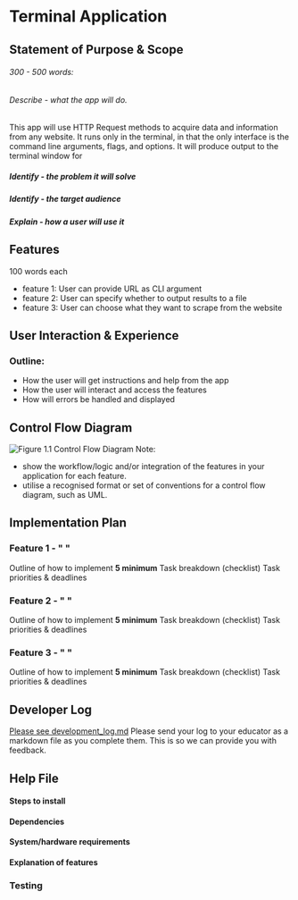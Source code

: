 # Terminal Application
## Statement of Purpose & Scope
###### 300 - 500 words:
###### Describe - what the app will do.
This app will use HTTP Request methods to acquire data and information from any website. It runs only in the terminal, in that the only interface is the command line arguments, flags, and options. It will produce output to the terminal window for 
##### Identify - the problem it will solve

##### Identify - the target audience
##### Explain - how a user will use it
## Features
100 words each
- feature 1: User can provide URL as CLI argument
- feature 2: User can specify whether to output results to a file
- feature 3: User can choose what they want to scrape from the website
## User Interaction & Experience
### Outline:
- How the user will get instructions and help from the app
- How the user will interact and access the features
- How will errors be handled and displayed
## Control Flow Diagram
![Figure 1.1 Control Flow Diagram](diagram.png)
Note:
- show the workflow/logic and/or integration of the features in your application for each feature.  
- utilise a recognised format or set of conventions for a control flow diagram, such as UML.
## Implementation Plan
### Feature 1 - " "
Outline of how to implement
**5 minimum** Task breakdown (checklist)
Task priorities & deadlines
### Feature 2 - " "
Outline of how to implement
**5 minimum** Task breakdown (checklist)
Task priorities & deadlines
### Feature 3 - " "
Outline of how to implement
**5 minimum** Task breakdown (checklist)
Task priorities & deadlines
## Developer Log
[Please see development_log.md](src/development_log.md)
Please send your log to your educator as a markdown file as you complete them. This is so we can provide you with feedback.
## Help File
#### Steps to install
#### Dependencies
#### System/hardware requirements
#### Explanation of features
### Testing

<!--stackedit_data:
eyJoaXN0b3J5IjpbNDU5MTc4MTM1LDE3NzY5Mzg0MjQsLTE5Mj
kxMjc0NDgsLTI4OTUwOTg5NSwtODY5ODg3NTM2LC0xODA5MDI2
NTExLC0yNTMzNDk2NzYsMTEzODY0NTExMSwxNTc2OTcxMjU3LC
0xMTY2MTI0NzUxXX0=
-->